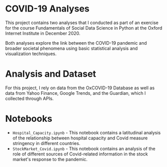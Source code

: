 # COVID-19 Analyses

This project contains two analyses that I conducted as part of an exercise for the course Fundamentals of Social Data Science in Python at the Oxford Internet Institute in December 2020. 

Both analyses explore the link between the COVID-19 pandemic and broader societal phenomena using basic statistical analysis and visualization techniques. 

# Analysis and Dataset

For this project, I rely on data from the OxCOVID-19 Database as well as data from Yahoo Finance, Google Trends, and the Guardian, which I collected through APIs. 

# Notebooks

- `Hospital_Capacity.ipynb` - This notebook contains a latitudinal analysis of the relationship between hospital capacity and Covid measure stringency in different countries. 
- `StockMarket_Covid.ipynb` - This notebook contains an analysis of the role of different sources of Covid-related information in the stock market's response to the pandemic. 